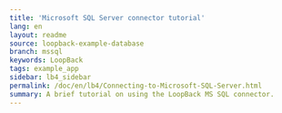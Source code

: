 ```yaml
---
title: 'Microsoft SQL Server connector tutorial'
lang: en
layout: readme
source: loopback-example-database
branch: mssql
keywords: LoopBack
tags: example_app
sidebar: lb4_sidebar
permalink: /doc/en/lb4/Connecting-to-Microsoft-SQL-Server.html
summary: A brief tutorial on using the LoopBack MS SQL connector.
---
```

